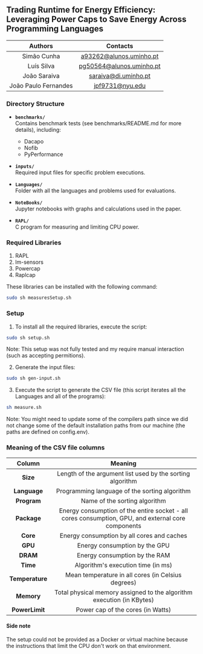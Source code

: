 ## Trading Runtime for Energy Efficiency: Leveraging Power Caps to Save Energy Across Programming Languages

| Authors               | Contacts                            |
|:---------------------:|:-----------------------------------:|
| Simão Cunha           | a93262@alunos.uminho.pt             |
| Luís Silva            | pg50564@alunos.uminho.pt            |
| João Saraiva          | saraiva@di.uminho.pt                |
| João Paulo Fernandes  | jpf9731@nyu.edu                     |

### Directory Structure
- **`benchmarks/`**  
  Contains benchmark tests (see benchmarks/README.md for more details), including:
  - Dacapo
  - Nofib
  - PyPerformance

- **`inputs/`**  
  Required input files for specific problem executions.

- **`Languages/`**  
  Folder with all the languages and problems used for evaluations.

- **`NoteBooks/`**  
  Jupyter notebooks with graphs and calculations used in the paper.

- **`RAPL/`**  
  C program for measuring and limiting CPU power.


### Required Libraries
1. RAPL
2. lm-sensors
3. Powercap
4. Raplcap

These libraries can be installed with the following command:

```bash
sudo sh measuresSetup.sh
```

### Setup
1. To install all the required libraries, execute the script:

```bash
sudo sh setup.sh
```

Note: This setup was not fully tested and my require manual interaction (such as accepting permitions).

2. Generate the input files:

```bash
sudo sh gen-input.sh
```

3. Execute the script to generate the CSV file (this script iterates all the Languages and all of the programs):

```bash
sh measure.sh
```

Note: You might need to update some of the compilers path since we did not change some of the default installation paths from our machine (the paths are defined on config.env).

### Meaning of the CSV file columns

|      Column      |                        Meaning                                                                     |
|:----------------:|:--------------------------------------------------------------------------------------------------:|
|      **Size**    | Length of the argument list used by the sorting algorithm                                          |
|    **Language**  | Programming language of the sorting algorithm                                                      |
|    **Program**   | Name of the sorting algorithm                                                                      |
|    **Package**   | Energy consumption of the entire socket - all cores consumption, GPU, and external core components |
|     **Core**     | Energy consumption by all cores and caches                                                         |
|     **GPU**      | Energy consumption by the GPU                                                                      |
|     **DRAM**     | Energy consumption by the RAM                                                                      |
|     **Time**     | Algorithm's execution time (in ms)                                                                 |
| **Temperature**  | Mean temperature in all cores (in Celsius degrees)                                                 |
|    **Memory**    | Total physical memory assigned to the algorithm execution (in KBytes)                              |
|  **PowerLimit**  | Power cap of the cores (in Watts)                                                                  |


#### Side note

The setup could not be provided as a Docker or virtual machine because the instructions that limit the CPU don't work on that environment.